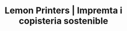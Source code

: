 ---
title: "Lemon Printers | Impremta i copisteria sostenible"
url: /barcelona/lemon-printers-impremta-i-copisteria-sostenible/
shop: copyshop
---